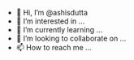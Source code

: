 - 👋 Hi, I’m @ashisdutta
- 👀 I’m interested in ...
- 🌱 I’m currently learning ...
- 💞️ I’m looking to collaborate on ...
- 📫 How to reach me ...

<!---
ashisdutta/ashisdutta is a ✨ special ✨ repository because its `README.md` (this file) appears on your GitHub profile.
You can click the Preview link to take a look at your changes.
--->
